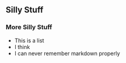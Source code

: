 ## Silly Stuff

### More Silly Stuff

* This is a list
* I think
* I can never remember markdown properly


